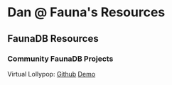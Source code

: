 # Dan @ Fauna's Resources

## FaunaDB Resources

### Community FaunaDB Projects
Virtual Lollypop: [Github](https://github.com/philhawksworth/virtual-lolly) [Demo](https://vlolly.net/)
